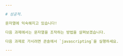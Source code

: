 ```yaml
---

# 성공적.

문자열에 익숙해지고 있습니다!

다음 과제에서는 문자열을 조작하는 방법을 살펴보겠습니다.

다음 과제로 가시려면 콘솔에서 `javascripting`을 실행하세요.

---
```

